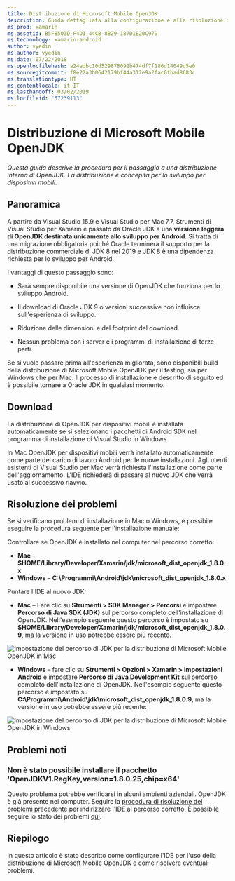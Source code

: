 ```yaml
---
title: Distribuzione di Microsoft Mobile OpenJDK
description: Guida dettagliata alla configurazione e alla risoluzione dei problemi della distribuzione di Microsoft OpenJDK per lo sviluppo per dispositivi mobili.
ms.prod: xamarin
ms.assetid: B5F8503D-F4D1-44CB-8B29-187D1E20C979
ms.technology: xamarin-android
author: vyedin
ms.author: vyedin
ms.date: 07/22/2018
ms.openlocfilehash: a24edbc10d529878092b474df7f186d14049d5e0
ms.sourcegitcommit: f8e22a3b0642179bf44a312e9a2fac0fbad8683c
ms.translationtype: HT
ms.contentlocale: it-IT
ms.lasthandoff: 03/02/2019
ms.locfileid: "57239113"
---
```

# <a name="microsofts-mobile-openjdk-distribution"></a>Distribuzione di Microsoft Mobile OpenJDK

_Questa guida descrive la procedura per il passaggio a una distribuzione interna di OpenJDK. La distribuzione è concepita per lo sviluppo per dispositivi mobili._

## <a name="overview"></a>Panoramica

A partire da Visual Studio 15.9 e Visual Studio per Mac 7.7, Strumenti di Visual Studio per Xamarin è passato da Oracle JDK a una **versione leggera di OpenJDK destinata unicamente allo sviluppo per Android**. Si tratta di una migrazione obbligatoria poiché Oracle terminerà il supporto per la distribuzione commerciale di JDK 8 nel 2019 e JDK 8 è una dipendenza richiesta per lo sviluppo per Android.

I vantaggi di questo passaggio sono:

- Sarà sempre disponibile una versione di OpenJDK che funziona per lo sviluppo Android.

- Il download di Oracle JDK 9 o versioni successive non influisce sull'esperienza di sviluppo.

- Riduzione delle dimensioni e del footprint del download.

- Nessun problema con i server e i programmi di installazione di terze parti.

Se si vuole passare prima all'esperienza migliorata, sono disponibili build della distribuzione di Microsoft Mobile OpenJDK per il testing, sia per Windows che per Mac. Il processo di installazione è descritto di seguito ed è possibile tornare a Oracle JDK in qualsiasi momento.

## <a name="download"></a>Download

La distribuzione di OpenJDK per dispositivi mobili è installata automaticamente se si selezionano i pacchetti di Android SDK nel programma di installazione di Visual Studio in Windows.

In Mac OpenJDK per dispositivi mobili verrà installato automaticamente come parte del carico di lavoro Android per le nuove installazioni. Agli utenti esistenti di Visual Studio per Mac verrà richiesta l'installazione come parte dell'aggiornamento. L'IDE richiederà di passare al nuovo JDK che verrà usato al successivo riavvio.

## <a name="troubleshooting"></a>Risoluzione dei problemi

Se si verificano problemi di installazione in Mac o Windows, è possibile eseguire la procedura seguente per l'installazione manuale:

Controllare se OpenJDK è installato nel computer nel percorso corretto:

- **Mac** &ndash; **$HOME/Library/Developer/Xamarin/jdk/microsoft_dist_openjdk_1.8.0.x**
- **Windows** &ndash; **C:\\Programmi\\Android\\jdk\\microsoft_dist_openjdk_1.8.0.x**

Puntare l'IDE al nuovo JDK:

- **Mac** &ndash; Fare clic su **Strumenti > SDK Manager > Percorsi** e impostare **Percorso di Java SDK (JDK)** sul percorso completo dell'installazione di OpenJDK. Nell'esempio seguente questo percorso è impostato su **$HOME/Library/Developer/Xamarin/jdk/microsoft_dist_openjdk_1.8.0.9**, ma la versione in uso potrebbe essere più recente.

![Impostazione del percorso di JDK per la distribuzione di Microsoft Mobile OpenJDK in Mac](openjdk-images/vsm.png)

- **Windows** &ndash; fare clic su **Strumenti > Opzioni > Xamarin > Impostazioni Android** e impostare **Percorso di Java Development Kit** sul percorso completo dell'installazione di OpenJDK. Nell'esempio seguente questo percorso è impostato su **C:\\Programmi\\Android\\jdk\\microsoft_dist_openjdk_1.8.0.9**, ma la versione in uso potrebbe essere più recente:

![Impostazione del percorso di JDK per la distribuzione di Microsoft Mobile OpenJDK in Windows](openjdk-images/vs.png)

## <a name="known-issues"></a>Problemi noti

### <a name="package-openjdkv1regkeyversion18025chipx64-failed-to-install"></a>Non è stato possibile installare il pacchetto 'OpenJDKV1.RegKey,version=1.8.0.25,chip=x64'

Questo problema potrebbe verificarsi in alcuni ambienti aziendali. OpenJDK è già presente nel computer. Seguire la [procedura di risoluzione dei problemi precedente](#troubleshooting) per indirizzare l'IDE al percorso corretto. È possibile seguire lo stato dei problemi [qui](https://developercommunity.visualstudio.com/content/problem/382549/packageidopenjdkv1regkeypackageactioninstallreturn.html).

## <a name="summary"></a>Riepilogo

In questo articolo è stato descritto come configurare l'IDE per l'uso della distribuzione di Microsoft Mobile OpenJDK e come risolvere eventuali problemi.
